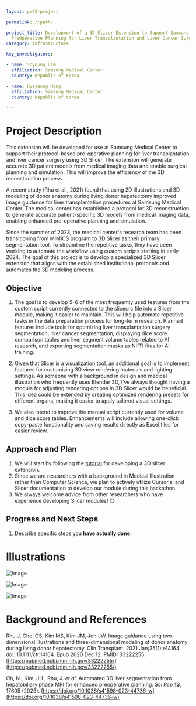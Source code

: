 ```yaml
---
layout: pw42-project

permalink: /:path/

project_title: Development of a 3D Slicer Extension to Support Samsung Medical Center Protocol Based
  PreOperative Planning for Liver Transplantation and Liver Cancer Surgery
category: Infrastructure

key_investigators:

- name: Soyoung Lim
  affiliation: Samsung Medical Center
  country: Republic of Korea

- name: Hyejeong Hong
  affiliation: Samsung Medical Center
  country: Republic of Korea

---
```


# Project Description

<!-- Add a short paragraph describing the project. -->


This extension will be developed for use at Samsung Medical Center to support their protocol-based pre-operative planning for liver transplantation and liver cancer surgery using 3D Slicer. The extension will generate accurate 3D patient models from medical imaging data and enable surgical planning and simulation. This will improve the efficiency of the 3D reconstruction process.

A recent study (Rhu et al., 2021) found that using 2D illustrations and 3D modeling of donor anatomy during living donor hepatectomy improved image guidance for liver transplantation procedures at Samsung Medical Center. The medical center has established a protocol for 3D reconstruction to generate accurate patient-specific 3D models from medical imaging data, enabling enhanced pre-operative planning and simulation.

Since the summer of 2023, the medical center's research team has been transitioning from MIMICS program to 3D Slicer as their primary segmentation tool. To streamline the repetitive tasks, they have been working to automate the workflow using custom scripts starting in early 2024. The goal of this project is to develop a specialized 3D Slicer extension that aligns with the established institutional protocols and automates the 3D modeling process.



## Objective

<!-- Describe here WHAT you would like to achieve (what you will have as end result). -->


1. The goal is to develop 5–6 of the most frequently used features from the custom script currently connected to the slicer.rc file into a Slicer module, making it easier to maintain. This will help automate repetitive tasks in the data preparation process for long-term research. Planned features include tools for optimizing liver transplantation surgery segmentation, liver cancer segmentation, displaying dice score comparison tables and liver segment volume tables related to AI research, and exporting segmentation masks as NIfTI files for AI training.

2. Given that Slicer is a visualization tool, an additional goal is to implement features for customizing 3D view rendering materials and lighting settings. As someone with a background in design and medical illustration who frequently uses Blender 3D, I’ve always thought having a module for adjusting rendering options in 3D Slicer would be beneficial. This idea could be extended by creating optimized rendering presets for different organs, making it easier to apply tailored visual settings.

3. We also intend to improve the manual script currently used for volume and dice score tables. Enhancements will include allowing one-click copy-paste functionality and saving results directly as Excel files for easier review.




## Approach and Plan

<!-- Describe here HOW you would like to achieve the objectives stated above. -->


1. We will start by following the [tutorial](https://docs.google.com/presentation/d/1JXIfs0rAM7DwZAho57Jqz14MRn2BIMrjB17Uj_7Yztc/edit#slide=id.g420896289_0251) for developing a 3D slicer extension.
2. Since we are researchers with a background in Medical Illustration rather than Computer Science, we plan to actively utilize Cursor.ai and Slicer documentation to develop our module during this hackathon.
3. We always welcome advice from other researchers who have experience developing Slicer modules! 😊




## Progress and Next Steps

<!-- Update this section as you make progress, describing of what you have ACTUALLY DONE.
     If there are specific steps that you could not complete then you can describe them here, too. -->


1. Describe specific steps you **have actually done**.




# Illustrations

<!-- Add pictures and links to videos that demonstrate what has been accomplished. -->


![Image](https://github.com/user-attachments/assets/c148b8cb-068c-46d9-8a8a-f4934c0a7ada)

![Image](https://github.com/user-attachments/assets/af809947-9b15-418e-811e-6534927ba75d)

![Image](https://github.com/user-attachments/assets/dec01856-0947-4d03-95a9-9d763a03b6d5)



# Background and References

<!-- If you developed any software, include link to the source code repository.
     If possible, also add links to sample data, and to any relevant publications. -->


Rhu J, Choi GS, Kim MS, Kim JM, Joh JW. Image guidance using two-dimensional illustrations and three-dimensional modeling of donor anatomy during living donor hepatectomy. Clin Transplant. 2021 Jan;35(1):e14164. doi: 10.1111/ctr.14164. Epub 2020 Dec 12. PMID: 33222255. [https://pubmed.ncbi.nlm.nih.gov/33222255/](https://pubmed.ncbi.nlm.nih.gov/33222255/)


Oh, N., Kim, JH., Rhu, J. *et al.* Automated 3D liver segmentation from hepatobiliary phase MRI for enhanced preoperative planning. *Sci Rep* **13**, 17605 (2023). [https://doi.org/10.1038/s41598-023-44736-w](https://doi.org/10.1038/s41598-023-44736-w)

